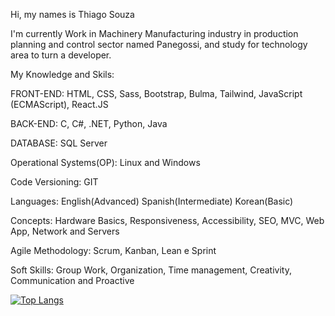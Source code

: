 Hi, my names is Thiago Souza

I'm currently Work in Machinery Manufacturing industry in production planning and control sector named Panegossi, and study for technology area to turn a developer.  

My Knowledge and  Skils:

FRONT-END:
HTML, CSS, Sass, Bootstrap, Bulma, Tailwind, JavaScript (ECMAScript), React.JS

BACK-END:
 C, C#, .NET, Python, Java

DATABASE:
SQL Server

Operational Systems(OP): 
Linux and Windows  

Code Versioning:
GIT

Languages:
English(Advanced)
Spanish(Intermediate)
Korean(Basic)  

Concepts:
Hardware Basics, Responsiveness, Accessibility, SEO, MVC, Web App, Network and Servers

Agile Methodology:
Scrum, Kanban, Lean e Sprint

Soft Skills: 
Group Work, Organization, Time management, Creativity, Communication and  Proactive


[![Top Langs](https://github-readme-stats.vercel.app/api/top-langs/?username=Thiago-pi-souza&layout=compact&langs_count=7)](https://github.com/anuraghazra/github-readme-stats)
